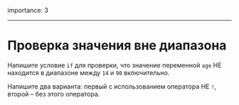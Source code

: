 importance: 3

---

# Проверка значения вне диапазона

Напишите условие `if` для проверки, что значение переменной `age` НЕ находится в диапазоне между `14` и `90` включительно.

Напишите два варианта: первый с использованием оператора НЕ `!`, второй – без этого оператора.
